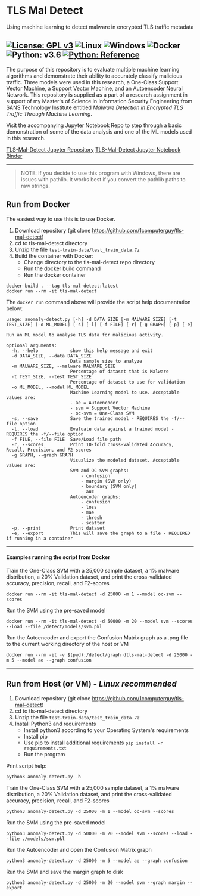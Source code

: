 # TLS Mal Detect
Using machine learning to detect malware in encrypted TLS traffic metadata

[![License: GPL v3](https://img.shields.io/badge/License-GPLv3-blue.svg)](https://www.gnu.org/licenses/gpl-3.0)
![Linux](https://img.shields.io/badge/Supports-Linux-green.svg)
![Windows](https://img.shields.io/badge/Supports-Windows-green.svg)
![Docker](https://img.shields.io/badge/Supports-Docker-red.svg)
![Python: v3.6](https://img.shields.io/badge/Python-3.6-blue.svg)
[![Python: Reference](https://img.shields.io/badge/Python-Reference-blue.svg)](https://docs.python.org/3.9/)
---

The purpose of this repository is to evaluate multiple machine learning algorithms and demonstrate their ability to accurately classify malicious traffic. Three models were used in this research, a One-Class Support Vector Machine, a Support Vector Machine, and an Autoencoder Neural Network. This repository is supplied as a part of a research assignment in support of my Master's of Science in Information Security Engineering from SANS Technology Institute entitled *Malware Detection in Encrypted TLS Traffic Through Machine Learning*.

Visit the accompanying Jupyter Notebook Repo to step through a basic demonstration of some of the data analysis and one of the ML models used in this research.

[TLS-Mal-Detect Jupyter Repository](https://github.com/1computerguy/tls-mal-detect-jupyter)
[TLS-Mal-Detect Jupyter Notebook Binder](https://notebooks.gesis.org/binder/v2/gh/1computerguy/tls-mal-detect-jupyter/HEAD?filepath=anomaly-detect.ipynb)

---

> NOTE: If you decide to use this program with Windows, there are issues with pathlib. It works best if you convert the pathlib paths to raw strings.

## Run from Docker

The easiest way to use this is to use Docker.
1. Download repository (git clone https://github.com/1computerguy/tls-mal-detect)
2. cd to tls-mal-detect directory
3. Unzip the file `test-train-data/test_train_data.7z`
4. Build the container with Docker:
    - Change directory to the tls-mal-detect repo directory
    - Run the docker build command
    - Run the docker container

```
docker build . --tag tls-mal-detect:latest
docker run --rm -it tls-mal-detect
```

The `docker run` command above will provide the script help documentation below:
```
usage: anomaly-detect.py [-h] -d DATA_SIZE [-m MALWARE_SIZE] [-t TEST_SIZE] [-o ML_MODEL] [-s] [-l] [-f FILE] [-r] [-g GRAPH] [-p] [-e]

Run an ML model to analyse TLS data for malicious activity.

optional arguments:
  -h, --help            show this help message and exit
  -d DATA_SIZE, --data DATA_SIZE
                        Data sample size to analyze
  -m MALWARE_SIZE, --malware MALWARE_SIZE
                        Percentage of dataset that is Malware
  -t TEST_SIZE, --test TEST_SIZE
                        Percentage of dataset to use for validation
  -o ML_MODEL, --model ML_MODEL
                        Machine Learning model to use. Acceptable values are:
                        - ae = Autoencoder
                        - svm = Support Vector Machine
                        - oc-svm = One-Class SVM
  -s, --save            Save the trained model - REQUIRES the -f/--file option
  -l, --load            Evaluate data against a trained model - REQUIRES the -f/--file option
  -f FILE, --file FILE  Save/Load file path
  -r, --scores          Print 10-fold cross-validated Accuracy, Recall, Precision, and F2 scores
  -g GRAPH, --graph GRAPH
                        Visualize the modeled dataset. Acceptable values are:
                        SVM and OC-SVM graphs:
                            - confusion
                            - margin (SVM only)
                            - boundary (SVM only)
                            - auc
                        Autoencoder graphs:
                            - confusion
                            - loss
                            - mae
                            - thresh
                            - scatter
  -p, --print           Print dataset
  -e, --export          This will save the graph to a file - REQUIRED if running in a container
```

---

#### Examples running the script from Docker


Train the One-Class SVM with a 25,000 sample dataset, a 1% malware distribution, a 20% Validation dataset, and print the cross-validated accuracy, precision, recall, and F2-scores

```
docker run --rm -it tls-mal-detect -d 25000 -m 1 --model oc-svm --scores
```

Run the SVM using the pre-saved model

```
docker run --rm -it tls-mal-detect -d 50000 -m 20 --model svm --scores --load --file /detect/models/svm.pkl
```

Run the Autoencoder and export the Confusion Matrix graph as a .png file to the current working directory of the host or VM

```
docker run --rm -it -v $(pwd):/detect/graph dtls-mal-detect -d 25000 -m 5 --model ae --graph confusion
```

---

## Run from Host (or VM) - *Linux recommended*
1. Download repository (git clone https://github.com/1computerguy/tls-mal-detect)
2. cd to tls-mal-detect directory
3. Unzip the file `test-train-data/test_train_data.7z`
4. Install Python3 and requirements
    - Install python3 according to your Operating System's requirements
    - Install pip
    - Use pip to install additional requirements `pip install -r requirements.txt`
    - Run the program

Print script help:

```
python3 anomaly-detect.py -h
```

Train the One-Class SVM with a 25,000 sample dataset, a 1% malware distribution, a 20% Validation dataset, and print the cross-validated accuracy, precision, recall, and F2-scores

```
python3 anomaly-detect.py -d 25000 -m 1 --model oc-svm --scores
```

Run the SVM using the pre-saved model

```
python3 anomaly-detect.py -d 50000 -m 20 --model svm --scores --load --file ./models/svm.pkl
```

Run the Autoencoder and open the Confusion Matrix graph

```
python3 anomaly-detect.py -d 25000 -m 5 --model ae --graph confusion
```

Run the SVM and save the margin graph to disk

```
python3 anomaly-detect.py -d 25000 -m 20 --model svm --graph margin --export
```
